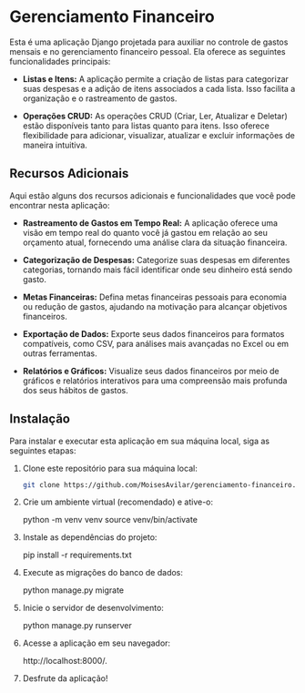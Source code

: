 # Gerenciamento Financeiro

Esta é uma aplicação Django projetada para auxiliar no controle de gastos mensais e no gerenciamento financeiro pessoal. Ela oferece as seguintes funcionalidades principais:

- **Listas e Itens:** A aplicação permite a criação de listas para categorizar suas despesas e a adição de itens associados a cada lista. Isso facilita a organização e o rastreamento de gastos.

- **Operações CRUD:** As operações CRUD (Criar, Ler, Atualizar e Deletar) estão disponíveis tanto para listas quanto para itens. Isso oferece flexibilidade para adicionar, visualizar, atualizar e excluir informações de maneira intuitiva.

## Recursos Adicionais

Aqui estão alguns dos recursos adicionais e funcionalidades que você pode encontrar nesta aplicação:

- **Rastreamento de Gastos em Tempo Real:** A aplicação oferece uma visão em tempo real do quanto você já gastou em relação ao seu orçamento atual, fornecendo uma análise clara da situação financeira.

- **Categorização de Despesas:** Categorize suas despesas em diferentes categorias, tornando mais fácil identificar onde seu dinheiro está sendo gasto.

- **Metas Financeiras:** Defina metas financeiras pessoais para economia ou redução de gastos, ajudando na motivação para alcançar objetivos financeiros.

- **Exportação de Dados:** Exporte seus dados financeiros para formatos compatíveis, como CSV, para análises mais avançadas no Excel ou em outras ferramentas.

- **Relatórios e Gráficos:** Visualize seus dados financeiros por meio de gráficos e relatórios interativos para uma compreensão mais profunda dos seus hábitos de gastos.

## Instalação

Para instalar e executar esta aplicação em sua máquina local, siga as seguintes etapas:

1. Clone este repositório para sua máquina local:

   ```bash
   git clone https://github.com/MoisesAvilar/gerenciamento-financeiro.git

2. Crie um ambiente virtual (recomendado) e ative-o:

    python -m venv venv
    source venv/bin/activate

3. Instale as dependências do projeto:

    pip install -r requirements.txt

4. Execute as migrações do banco de dados:

    python manage.py migrate

5. Inicie o servidor de desenvolvimento:

    python manage.py runserver

6. Acesse a aplicação em seu navegador:
    
    http://localhost:8000/.

7. Desfrute da aplicação!

